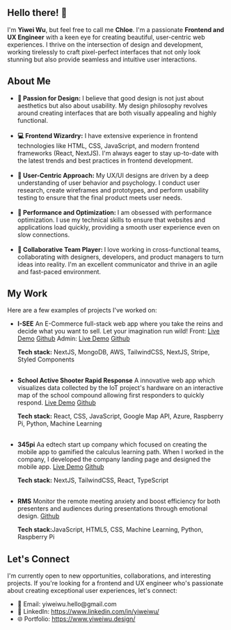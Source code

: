 <section>
  <h2>Hello there! 👋 </h2>
  <p>I'm <b>Yiwei Wu</b>, but feel free to call me <b>Chloe</b>. I'm a passionate <b>Frontend and UX Engineer</b> with a keen eye for creating beautiful, user-centric web experiences. I thrive on the intersection of design and development, working tirelessly to craft pixel-perfect interfaces that not only look stunning but also provide seamless and intuitive user interactions.
  </p>
</section>
<section>
  <h2>About Me</h2>
  <ul>
    <li><b>🌟 Passion for Design:</b> I believe that good design is not just about aesthetics but also about usability. My design philosophy revolves around creating interfaces that are both visually appealing and highly functional.</li>
  <br/>
    <li><b>💻 Frontend Wizardry:</b> I have extensive experience in frontend technologies like HTML, CSS, JavaScript, and modern frontend frameworks (React, NextJS). I'm always eager to stay up-to-date with the latest trends and best practices in frontend development.</li>
      <br/>
    <li><b>🎨 User-Centric Approach:</b> My UX/UI designs are driven by a deep understanding of user behavior and psychology. I conduct user research, create wireframes and prototypes, and perform usability testing to ensure that the final product meets user needs.</li>
      <br/>
    <li><b>🚀 Performance and Optimization: </b> I am obsessed with performance optimization. I use my technical skills to ensure that websites and applications load quickly, providing a smooth user experience even on slow connections.</li>
      <br/>
    <li><b>🤝 Collaborative Team Player: </b> I love working in cross-functional teams, collaborating with designers, developers, and product managers to turn ideas into reality. I'm an excellent communicator and thrive in an agile and fast-paced environment.</li>
  </ul>
  
</section>
  <h2>My Work</h2>
  <p>Here are a few examples of projects I've worked on:</p>
  <ul>
    <li><b>I-SEE</b>
      An E-Commerce full-stack web app where you take the reins and decide what you want to sell. Let your imagination run wild!
      <span>Front:</span> <a href="https://i-see-front.vercel.app/">Live Demo</a> <a href="https://github.com/Chloe-Wu/i-see-admin">Github</a>
      <span>Admin:</span> <a href="https://i-see-admin.vercel.app/">Live Demo</a> <a href="https://github.com/Chloe-Wu/i-see-admin">Github</a>
      <p><b>Tech stack:</b> NextJS, MongoDB, AWS, TailwindCSS, NextJS, Stripe, Styled Components</p>
  </li>
    <br/>
    <li><b>School Active Shooter Rapid Response</b>
      A innovative web app which visualizes data collected by the IoT project's hardware on an interactive map of the school compound allowing first responders to quickly respond.
      <a href="https://chloe-wu.github.io/ast-dev-app/">Live Demo</a>
      <a href="https://github.com/Chloe-Wu/capstone">Github</a>
      <p><b>Tech stack:</b> React, CSS, JavaScript, Google Map API, Azure, Raspberry Pi, Python, Machine Learning</p>
    </li>
        <br/>
    <li><b>345pi</b>
      Aa edtech start up company which focused on creating the mobile app to gamified the calculus learning path. When I worked in the company, I developed the company landing page and designed the mobile app.
      <a href="https://345pi.net/">Live Demo</a>
      <a href="https://github.com/345piTeam/345pi.net">Github</a>
      <p><b>Tech stack:</b> NextJS, TailwindCSS, React, TypeScript</p>
    </li>
        <br/>
    <li><b>RMS</b>
      Monitor the remote meeting anxiety and boost efficiency for both presenters and audiences during presentations through emotional design.
      <a href="https://github.com/Chloe-Wu/RMS/tree/main">Github</a>
      <p><b>Tech stack:</b>JavaScript, HTML5, CSS, Machine Learning, Python, Raspberry Pi</p>
    </li>
  </ul>
  
<section>
    <h2>Let's Connect</h2>
  <p></p>I'm currently open to new opportunities, collaborations, and interesting projects. If you're looking for a frontend and UX engineer who's passionate about creating exceptional user experiences, let's connect:</p>
  <ul>
    <li>📧 Email: yiweiwu.hello@gmail.com</li>
    <li>💼 LinkedIn: <a href="https://www.linkedin.com/in/yiweiwu/">https://www.linkedin.com/in/yiweiwu/</a></li>
    <li>🌐 Portfolio: <a href="https://www.yiweiwu.design/">https://www.yiweiwu.design/</a></li>
  </ul>
  
</section>

<!--
**Chloe-Wu/Chloe-Wu** is a ✨ _special_ ✨ repository because its `README.md` (this file) appears on your GitHub profile.

Here are some ideas to get you started:

- 🔭 I’m currently working on ...
- 🌱 I’m currently learning ...
- 👯 I’m looking to collaborate on ...
- 🤔 I’m looking for help with ...
- 💬 Ask me about ...
- 📫 How to reach me: ...
- 😄 Pronouns: ...
- ⚡ Fun fact: ...
-->
